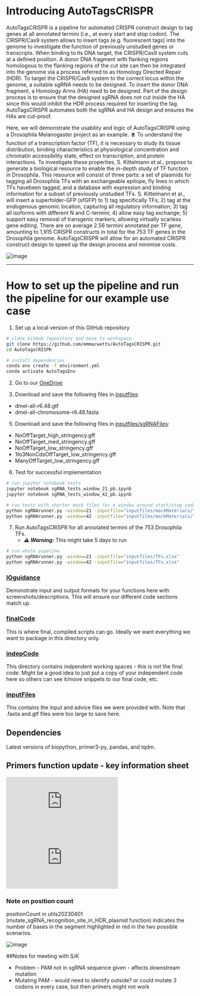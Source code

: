 # Introducing AutoTagsCRISPR

AutoTagsCRISPR is a pipeline for automated CRISPR construct design to tag genes at all annotated termini (i.e., at every start and stop codon). The CRISPR/Cas9 system allows to insert tags (e.g. fluorescent tags) into the genome to investigate the function of previously unstudied genes or transcripts. When binding to its DNA target, the CRISPR/Cas9 system cuts at a defined position. A donor DNA fragment with flanking regions homologous to the flanking regions of the cut site can then be integrated into the genome via a process referred to as Homology Directed Repair (HDR). To target the CRISPR/Cas9 system to the correct locus within the genome, a suitable sgRNA needs to be designed. To insert the donor DNA fragment, a Homology Arms (HA) need to be designed. Part of the design process is to ensure that the designed sgRNA does not cut inside the HA since this would inhibit the HDR process required for inserting the tag. AutoTagsCRISPR automates both the sgRNA and HA design and ensures the HAs are cut-proof.

Here, we will demonstrate the usability and logic of AutoTagsCRISPR using a Drosophila Melanogaster project as an example. :fly:
To understand the function of a transcription factor (TF), it is necessary to study its tissue distribution, binding characteristics at physiological concentration and chromatin accessibility state, effect on transcription, and protein interactions. To investigate these properties, S. Kittelmann et al.,  propose to generate a biological resource to enable the in-depth study of TF function in Drosophila. This resource will consist of three parts: a set of plasmids for tagging all Drosophila TFs with an exchangeable epitope, fly lines in which TFs havebeen tagged, and a database with expression and binding information for a subset of previously unstudied TFs. S. Kittelmann et al., will insert a superfolder-GFP (sfGFP) to 1) tag specifically TFs; 2) tag at the endogenous genomic location, capturing all regulatory information; 3) tag all isoforms with different N and C-termini; 4) allow easy tag exchange; 5) support easy removal of transgenic markers, allowing virtually scarless gene editing. There are on average 2.56 termini annotated per TF gene, amounting to 1,915 CRISPR constructs in total for the 753 TF genes in the Drosophila genome. AutoTagsCRISPR will allow for an automated CRISPR construct design to speed up the design process and minimise costs.

![image](https://user-images.githubusercontent.com/120821707/210607784-b8ccab0c-a99f-46fc-afdc-5f6f702fe3a1.png)

---
# How to set up the pipeline and run the pipeline for our example use case

1. Set up a local version of this GitHub repository

```bash
# clone GitHub repository and move to workspace
git clone https://github.com/emmacwatts/AutoTagsCRISPR.git
cd AutoTagsCRISPR

# install dependencies
conda env create -f environment.yml
conda activate AutoTagsEnv
```

2. Go to our [OneDrive](https://drive.google.com/drive/u/2/folders/1hz4S1LOAa9uyT4TMrH9Jgsuwvcgm_0Tz)
   
4. Download and save the following files in [inputfiles](inputfiles):
  - dmel-all-r6.48.gtf
  - dmel-all-chromosome-r6.48.fasta
    
5. Download and save the following files in [inputfiles/sgRNAFiles](inputfiles/sgRNAFiles):
- NoOffTarget_high_stringency.gff
- NoOffTarget_med_stringency.gff
- NoOffTarget_low_stringency.gff
- 1to3NonCdsOffTarget_low_stringency.gff
- ManyOffTarget_low_stringency.gff

6. Test for successful implementation
   
```bash
# run jupyter notebook tests
jupyter notebook sgRNA_tests_window_21_pb.ipynb
jupyter notebook sgRNA_tests_window_42_pb.ipynb

# run tests with shorter mock files for a window around start/stop codon of 21 bp and 42 bp
python sgRNArunner.py -window=21 -inputfile="inputfiles/mockMaterials/TFsTruncatedLong.xlsx"
python sgRNArunner.py -window=42 -inputfile="inputfiles/mockMaterials/TFsTruncatedLong.xlsx"
```

7. Run AutoTagsCRISPR for all annotated termini of the 753 Drosophila TFs.
   - **_⚠️ Warning:_** This might take 5 days to run
     
```bash
# run whole pipeline
python sgRNArunner.py -window=21 -inputfile="inputfiles/TFs.xlsx"
python sgRNArunner.py -window=42 -inputfile="inputfiles/TFs.xlsx"
```

### [IOguidance](https://github.com/emmacwatts/AutoTagsCRISPR/tree/main/IOguidance)

Demonstrate input and output formats for your functions here with screenshots/descriptions. This will ensure our different code sections match up.

### [finalCode](https://github.com/emmacwatts/AutoTagsCRISPR/tree/main/finalCode)

This is where final, compiled scripts can go. Ideally we want everything we want to package in this directory only.

### [indepCode](https://github.com/emmacwatts/AutoTagsCRISPR/tree/main/indepCode)

This directory contains indpendent working spaces - this is not the final code.
Might be a good idea to just put a copy of your independent code here so others can see it/move snippets to our final code, etc.

### [inputFiles](https://github.com/emmacwatts/AutoTagsCRISPR/tree/main/inputfiles)

This contains the input and advice files we were provided with. Note that .fasta and.gtf files were too large to save here.


## Dependencies

Latest versions of biopython, primer3-py, pandas, and tqdm.

## Primers function update - key information sheet

![image](https://github.com/emmacwatts/AutoTagsCRISPR/files/10706002/CRISPR.primers.workflow.pdf)
![image](https://github.com/emmacwatts/AutoTagsCRISPR/files/10706079/CRISPR.primers.workflow.pdf)

### Note on position count

positionCount in utils20230401 (mutate_sgRNA_recognition_site_in_HDR_plasmid function) indicates the number of bases in the segment highlighted in red in the two possible scenarios.

![image]("https://github.com/emmacwatts/AutoTagsCRISPR/assets/120821707/09faf6d0-a22b-4d64-82d9-071158f65e63">)

##Notes for meeting with S/K
* Problem - PAM not in sgRNA sequence given - affects downstream mutation
* Mutating PAM - would need to identify outside? or could mutate 3 codons in every case, but then primers might not work
